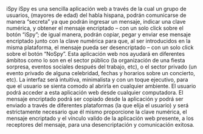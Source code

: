 iSpy
iSpy es una sencilla aplicación web a través de la cual un grupo de usuarios, (mayores de edad) del habla hispana, podrán comunicarse de manera “secreta” ya que podrán ingresar un mensaje, indicar una clave numérica, y obtener el mensaje encriptado – con un solo click sobre el botón “iSpy”; de igual manera, podrán copiar, pegar y enviar ese mensaje encriptado junto con la clave numérica para que, al ser introducidos en la misma plataforma, el mensaje pueda ser desencriptado – con un solo click sobre el botón “NoSpy”.
Esta aplicación web nos ayudará en diferentes ámbitos como lo son en el sector público (la organización de una fiesta sorpresa, eventos sociales después del trabajo, etc), o el sector privado (un evento privado de alguna celebridad, fechas y horarios sobre un concierto, etc). La interfaz será intuitiva, minimalista y con un toque ejecutivo, para que el usuario se sienta comodo al abrirla en cualquier ambiente.
El usuario podrá acceder a esta aplicación web desde cualquier computadora. El mensaje encriptado podrá ser copiado desde la aplicación y podrá ser enviado a través de diferentes plataformas (la que elija el usuario) y será estrictamente necesario que él mismo proporcione la clave numérica, el mensaje encriptado y el vínculo valido de la aplicación web presente, a los receptores del mensaje, para una desencriptación y comunicación exitosa.